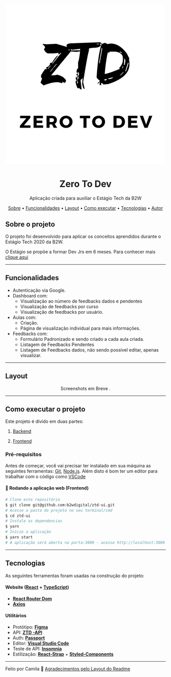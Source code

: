<h1 align="center">
    <img alt="Zero to Dev" title="#ZeroToDev" src="src/images/logo_git.png" />
</h1>

<h1 align="center">
  Zero To Dev
</h1>
<p align="center">Aplicação criada para auxiliar o Estágio Tech da B2W</p>

<p align="center">
 <a href="#-sobre-o-projeto">Sobre</a> •
 <a href="#-funcionalidades">Funcionalidades</a> •
 <a href="#-layout">Layout</a> •
 <a href="#-como-executar-o-projeto">Como executar</a> •
 <a href="#-tecnologias">Tecnologias</a> •
 <a href="#-autor">Autor</a>
</p>


## Sobre o projeto

O projeto foi desenvolvido para aplicar os conceitos aprendidos durante o Estágio Tech 2020 da B2W.

O Estágio se propõe a formar Dev Jrs em 6 meses. Para conhecer mais [clique aqui](https://estagiotech.b2w.io/)

---

## Funcionalidades
  - Autenticação via Google.
 - Dashboard com:
    - Visualização ao número de feedbacks dados e pendentes
    - Visualização de feedbacks por curso
    - Visualização de feedbacks por usuário.
 - Aulas com:
    - Criação.
    - Página de visualização individual para mais informações.
 - Feedbacks com:
    - Formulário Padronizado e sendo criado a cada aula criada.
    - Listagem de Feedbacks Pendentes
    - Listagem de Feedbacks dados, não sendo possível editar, apenas visualizar.
---

## Layout

<p align="center" style="display: flex; align-items: flex-start; justify-content: center;">
Screenshots em Breve .
</p>

---

## Como executar o projeto

Este projeto é divido em duas partes:
1. [Backend](https://github.com/b2wdigital/ztd-api)

2. [Frontend](https://github.com/b2wdigital/ztd-ui)


### Pré-requisitos

Antes de começar, você vai precisar ter instalado em sua máquina as seguintes ferramentas:
[Git](https://git-scm.com), [Node.js](https://nodejs.org/en/).
Além disto é bom ter um editor para trabalhar com o código como [VSCode](https://code.visualstudio.com/)

#### 🧭 Rodando a aplicação web (Frontend)

```bash
# Clone este repositório
$ git clone git@github.com:b2wdigital/ztd-ui.git
# Acesse a pasta do projeto no seu terminal/cmd
$ cd ztd-ui
# Instale as dependencias
$ yarn
# Inicie a aplicação
$ yarn start
# A aplicação será aberta na porta:3000 - acesse http://localhost:3000
```

---

## Tecnologias

As seguintes ferramentas foram usadas na construção do projeto:

#### **Website**  ([React](https://reactjs.org/)  +  [TypeScript](https://www.typescriptlang.org/))

-   **[React Router Dom](https://github.com/ReactTraining/react-router/tree/master/packages/react-router-dom)**
-   **[Axios](https://github.com/axios/axios)**





#### []("")**Utilitários**

-  Protótipo:  **[Figma](https://www.figma.com/)**
-   API:  **[ZTD -API](https://github.com/b2wdigital/ztd-api)**
-   Auth:  **[Passport](https://github.com/jaredhanson/passport)**
-   Editor:  **[Visual Studio Code](https://code.visualstudio.com/)**
-   Teste de API:  **[Insomnia](https://insomnia.rest/)**
-   Estilização: **[React-Strap](https://github.com/reactstrap)** + **[Styled-Components](https://github.com/styled-components/styled-components)**


---

Feito por Camila 🦄 [Agradecimentos pelo Layout do Readme](https://blog.rocketseat.com.br/como-fazer-um-bom-readme/)
